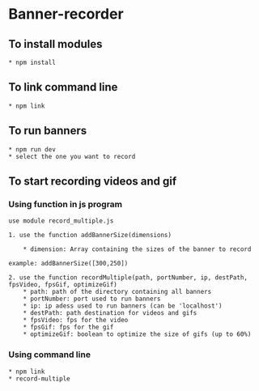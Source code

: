Banner-recorder
===============

## To install modules

	* npm install

## To link command line

	* npm link

## To run banners

	* npm run dev 
	* select the one you want to record

## To start recording videos and gif

### Using **function** in js program 

	use module record_multiple.js

	1. use the function addBannerSize(dimensions)

		* dimension: Array containing the sizes of the banner to record	

	example: addBannerSize([300,250])

	2. use the function recordMultiple(path, portNumber, ip, destPath, fpsVideo, fpsGif, optimizeGif)
		* path: path of the directory containing all banners
		* portNumber: port used to run banners
		* ip: ip adess used to run banners (can be 'localhost')
		* destPath: path destination for videos and gifs
		* fpsVideo: fps for the video
		* fpsGif: fps for the gif
		* optimizeGif: boolean to optimize the size of gifs (up to 60%)

### Using **command** line

	* npm link
	* record-multiple 
